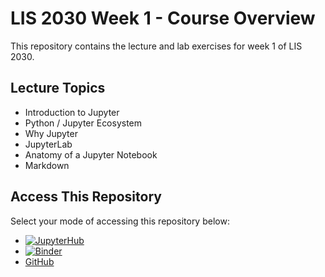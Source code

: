 # LIS 2030 Week 1 - Course Overview
This repository contains the lecture and lab exercises for week 1 of LIS 2030.


## Lecture Topics


* Introduction to Jupyter
* Python / Jupyter Ecosystem
* Why Jupyter
* JupyterLab
* Anatomy of a Jupyter Notebook
* Markdown


## Access This Repository

Select your mode of accessing this repository below:

*  [![JupyterHub](https://img.shields.io/badge/SCI-JupyterHub-gold?labelColor=blue)](https://jupyterhub.sci.pitt.edu/hub/user-redirect/git-pull?repo=https%3A%2F%2Fgithub.com%2Fpitt-sci-lis-2030%2Fweek-1-course-overview&urlpath=lab%2Ftree%2Fweek-1-course-overview%2F&branch=main)
*  [![Binder](https://mybinder.org/badge_logo.svg)](https://mybinder.org/v2/gh/pitt-sci-lis-2030/week-1-course-overview/HEAD)
* [GitHub](https://github.com/pitt-sci-lis-2030/week-1-course-overview)